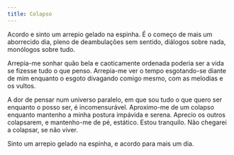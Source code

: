```yaml
---
title: Colapso
---
```


Acordo e sinto um arrepio gelado na espinha. É o começo de mais um aborrecido dia, pleno de deambulações sem sentido, diálogos sobre nada, monólogos sobre tudo.

Arrepia-me sonhar quão bela e caoticamente ordenada poderia ser a vida se fizesse tudo o que penso. Arrepia-me ver o tempo esgotando-se diante de mim enquanto o esgoto divagando comigo mesmo, com as melodias e os vultos.

A dor de pensar num universo paralelo, em que sou tudo o que quero ser enquanto o posso ser, é incomensurável. Aproximo-me de um colapso enquanto mantenho a minha postura impávida e serena. Aprecio os outros colapsarem, e mantenho-me de pé, estático. Estou tranquilo. Não chegarei a colapsar, se não viver.

Sinto um arrepio gelado na espinha, e acordo para mais um dia.
